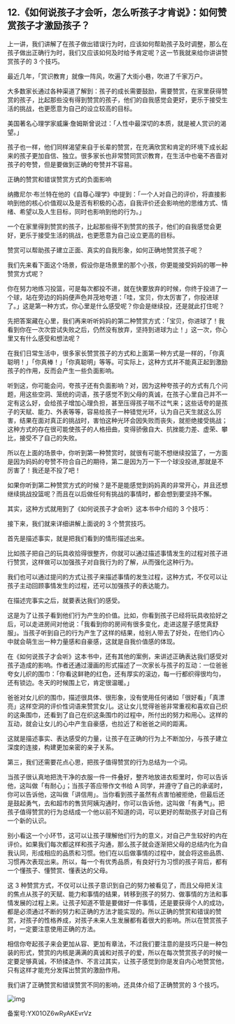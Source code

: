 ## 12.《如何说孩子才会听，怎么听孩子才肯说》：如何赞赏孩子才激励孩子？
上一讲，我们讲解了在孩子做出错误行为时，应该如何帮助孩子及时调整，那么在孩子做出正确行为时，我们又应该如何及时给予肯定呢？这一节我就来给你讲讲赞赏孩子的 3 个技巧。


最近几年，「赏识教育」就像一阵风，吹遍了大街小巷，吹进了千家万户。


大多数家长通过各种渠道了解到：孩子的成长需要鼓励，需要赞赏，在家里获得赞赏的孩子，比起那些没有得到赞赏的孩子，他们的自我感觉会更好，更乐于接受生活的挑战，也更愿意为自己的设立较高的目标。


美国著名心理学家威廉·詹姆斯曾说过：「人性中最深切的本质，就是被人赏识的渴望。」


孩子也一样，他们同样渴望来自于长辈的赞赏，在充满欣赏和肯定的环境下成长起来的孩子更加自信、独立。很多家长也非常赞同赏识教育，在生活中也毫不吝啬对孩子的夸赞，但是要做到正确的夸赞并不容易。


正确的赞赏和错误赞赏方式的负面影响


纳撒尼尔·布兰特在他的《自尊心理学》中提到：「一个人对自己的评价，将直接影响到他的核心价值观以及是否有积极的心态，自我评价还会影响他的思维方式、情绪、希望以及人生目标，同时也影响到他的行为。」


一个在家里得到赞赏的孩子，比起那些得不到赞赏的孩子，他们的自我感觉会更好，更乐于接受生活的挑战，也更愿意为自己设立更高的目标。


赞赏可以帮助孩子建立正面、真实的自我形象，如何正确地赞赏孩子呢？


我们先来看下面这个场景，假设你是场景里的那个小孩，你更能接受妈妈的哪一种赞赏方式呢？


你在努力地练习投篮，可是每次都投不进，就在快要放弃的时候，你终于投进了一个球，站在旁边的妈妈便声色并茂地夸道：「哇，宝贝，你太厉害了，你投进球了。」这是第一种方式，你心里是什么感受呢？你会是继续投，还是就此打住呢？


先把答案藏在心里，我们再来听听妈妈的第二种赞赏方式：「宝贝，你进球了！我看到你在一次次尝试失败之后，仍然没有放弃，坚持到进球为止！」这一次，你心里又有什么感受和想法呢？


在我们日常生活中，很多家长赞赏孩子的方式和上面第一种方式是一样的，「你真聪明！」「你真棒！」「你真聪明」等等。可实际上，这种方式并不能真正起到激励孩子的作用，反而会产生一些负面影响。


听到这，你可能会问，夸孩子还有负面影响？对，因为这种夸孩子的方式有几个问题，用这些空洞、笼统的词语，孩子感觉不到父母的真诚，在孩子心里自己并不一定有这么好，会给孩子增加心理负担，甚至压得孩子喘不过气来；这些话夸的是孩子的天赋、能力、外表等等，容易给孩子一种错觉光环，认为自己天生就这么厉害，结果在面对真正的挑战时，害怕这种光环会因失败而丧失，就拒绝接受挑战；这种方式的存在很可能使孩子的人格扭曲，变得骄傲自大、抗挫能力差、虚荣、攀比，接受不了自己的失败。


所以在上面的场景中，你听到第一种赞赏时，就很有可能不想继续投篮了，一方面是因为妈妈的夸赞不符合自己的期待，第二是因为万一下一个球没投进,那就是不厉害了！我还是不投了吧！


如果你听到第二种赞赏方式的时候？是不是能感觉到妈妈真的非常开心，并且还想继续挑战投篮呢？而且在以后做任何有挑战的事情时，都会想到要坚持不懈。


其实，这种方式就用到了《如何说孩子才会听》这本书中介绍的 3 个技巧：


接下来，我们就来详细讲解上面说的 3 个赞赏技巧。


首先是描述事实，就是把我们看到的情形描述出来。


比如孩子把自己的玩具收拾得很整齐，你就可以通过描述事情发生的过程对孩子进行赞赏，这样做可以加强孩子对自我行为的了解，从而强化这种行为。


我们也可以通过提问的方式让孩子来描述事情的发生过程，这种方式，不仅可以让孩子主动回顾事情发生的过程，还可以加强孩子的表达能力。


在描述完事实之后，就要表达我们的感受。


这是为了让孩子看到他们行为产生的价值。比如，你看到孩子已经将玩具收拾好之后，可以走进房间对他说：「我看到你的房间有很多变化，走进这屋子感觉真舒服」。当孩子听到自己的行为产生了这样的结果，给别人带去了好处，在他们内心中就会萌生出一种力量感和自豪感，这就是自我价值感的体现。


在《如何说孩子才会听》这本书中，还有其他的案例，来讲述正确表达我们感受对孩子造成的影响。作者还通过漫画的形式描述了一次家长与孩子的互动：一位爸爸夸女儿织的围巾：「你看这鲜艳的红色，还有厚实的滚边，每一行都织得很均匀，还有锁边。冬天的时候围上它，肯定很温暖。」


爸爸对女儿织的围巾，描述很具体、很形象，没有使用任何诸如「很好看」「真漂亮」这样空洞的评价性词语来赞赏女儿。这让女儿觉得爸爸非常重视和喜欢自己织的这条围巾，还看到了自己在织这条围巾的过程中，所付出的努力和用心。这样的互动，就会让女儿的心中产生自豪感，也拉近了和爸爸之间的距离。


这就是描述事实、表达感受的力量，让孩子在正确的行为上不断加分，与孩子建立深度的连接，构建更加亲密的亲子关系。


第三，我们还需要花点心思，把孩子值得赞赏的行为总结为一个词。


当孩子很认真地把洗干净的衣服一件一件叠好，整齐地放进衣柜里时，你可以告诉他，这叫做「有耐心」；当孩子答应带作文书给 A 同学，并遵守了自己的承诺时，你可以告诉他，这叫做「讲信用」。当你看到孩子虽然有点害怕被拒绝，但最后还是鼓起勇气，去和超市的售货阿姨沟通时，你可以告诉他，这叫做「有勇气」。把孩子值得赞赏的行为总结成一个他以前不知道的词，可以更好的帮助孩子对自己有一个新的认识。


别小看这一个小环节，这可以让孩子理解他们行为的意义，对自己产生较好的内在评价。如果我们每次都这样和孩子沟通，那么孩子就会逐渐把父母的总结内化为自我认同，形成相应的品质和习惯。他们在以后做事情的过程中，就会将这些品质、习惯再次表现出来。所以，每一个有优秀品质，有良好行为习惯的孩子背后，都有一个懂孩子、懂赞赏、懂表达的父母。


这 3 种赞赏方式，不仅可以让孩子意识到自己的努力被看见了，而且父母把关注的焦点从孩子的天赋、能力和事情的结果，转移到孩子的努力、做事情的方法和事情发展的过程上来。让孩子知道不管是要做好一件事情，还是要获得个人的成功，都是必须通过不断的努力和正确的方法才能实现的。所以正确的赞赏和错误的赞赏，对孩子的性格养成，对孩子未来人生发展都有着很大的影响。所以在赞赏孩子时，一定要注意使用正确的方法。


相信你夸起孩子来会更加从容、更加有章法，不过我们要注意的是技巧只是一种包装的形式，赞赏的内核是满满的真诚和对孩子的爱，所以在每次赞赏孩子的时候一定要足够真诚，不矫揉造作、不言过其实，让孩子感觉到你是发自内心地赞赏他，只有这样才能充分发挥出赞赏的激励作用。


我们讲了正确赞赏和错误赞赏不同的影响，还具体介绍了正确赞赏的 3 个技巧。


![img](https://pica.zhimg.com/v2-d3adf825a6a4f0ebec1ed6e066ab3cfd.webp)

  



备案号:YX01OZ6wRyAKEvrVz

